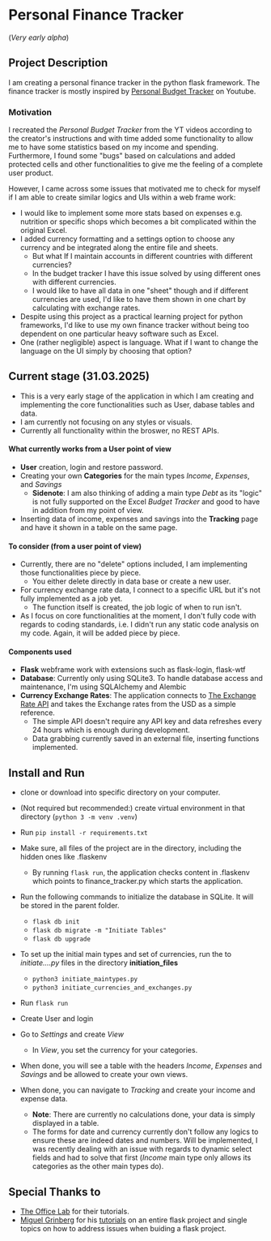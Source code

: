 # Personal Finance Tracker
(*Very early alpha*)

## Project Description
I am creating a personal finance tracker in the python flask framework. The finance tracker is mostly inspired by [Personal Budget Tracker](https://www.youtube.com/watch?v=eKyAOjH3Crk) on Youtube.

### Motivation
I recreated the *Personal Budget Tracker* from the YT videos according to the creator's instructions and with time added some functionality to allow me to have some statistics based on my income and spending.
Furthermore, I found some "bugs" based on calculations and added protected cells and other functionalities to give me the feeling of a complete user product.

However, I came across some issues that motivated me to check for myself if I am able to create similar logics and UIs within a web frame work:
- I would like to implement some more stats based on expenses e.g. nutrition or specific shops which becomes a bit complicated within the original Excel.
- I added currency formatting and a settings option to choose any currency and be integrated along the entire file and sheets.
  - But what If I maintain accounts in different countries with different currencies?
  - In the budget tracker I have this issue solved by using different ones with different currencies.
  - I would like to have all data in one "sheet" though and if different currencies are used, I'd like to have them shown in one chart by calculating with exchange rates.
-   Despite using this project as a practical learning project for python frameworks, I'd like to use my own finance tracker without being too dependent on one particular heavy software such as Excel.
-   One (rather negligible) aspect is language. What if I want to change the language on the UI simply by choosing that option?


## Current stage (31.03.2025)
- This is a very early stage of the application in which I am creating and implementing the core functionalities such as User, dabase tables and data.
- I am currently not focusing on any styles or visuals.
- Currently all functionality within the broswer, no REST APIs.

#### What currently works from a User point of view
- **User** creation, login and restore password.
- Creating your own **Categories** for the main types *Income*, *Expenses*, and *Savings*
  - **Sidenote**: I am also thinking of adding a main type *Debt* as its "logic" is not fully supported on the Excel *Budget Tracker* and good to have in addition from my point of view.
- Inserting data of income, expenses and savings into the **Tracking** page and have it shown in a table on the same page.

#### To consider (from a user point of view)
- Currently, there are no "delete" options included, I am implementing those functionalities piece by piece.
  - You either delete directly in data base or create a new user.
- For currency exchange rate data, I connect to a specific URL but it's not fully implemented as a job yet.
  - The function itself is created, the job logic of when to run isn't.
- As I focus on core functionalities at the moment, I don't fully code with regards to coding standards, i.e. I didn't run any static code analysis on my code. Again, it will be added piece by piece.


#### Components used
- **Flask** webframe work with extensions such as flask-login, flask-wtf
- **Database**: Currently only using SQLite3. To handle database access and maintenance, I'm using SQLAlchemy and Alembic
- **Currency Exchange Rates**: The application connects to [The Exchange Rate API](https://www.exchangerate-api.com/) and takes the Exchange rates from the USD as a simple reference.
  - The simple API doesn't require any API key and data refreshes every 24 hours which is enough during development.
  - Data grabbing currently saved in an external file, inserting functions implemented.


 ## Install and Run
 - clone or download into specific directory on your computer.
 - (Not required but recommended:) create virtual environment in that directory (```python 3 -m venv .venv```)
 - Run ```pip install -r requirements.txt```
 - Make sure, all files of the project are in the directory, including the hidden ones like .flaskenv
   - By running ```flask run```, the application checks content in .flaskenv which points to finance_tracker.py which starts the application.
 - Run the following commands to initialize the database in SQLite. It will be stored in the parent folder.
   - ```flask db init```
   - ```flask db migrate -m "Initiate Tables"```
   - ```flask db upgrade```
 - To set up the initial main types and set of currencies, run the to *initiate....py* files in the directory **initiation_files**
   - ```python3 initiate_maintypes.py```
   - ```python3 initiate_currencies_and_exchanges.py```
 - Run ```flask run```

- Create User and login
- Go to *Settings* and create *View*
  - In *View*, you set the currency for your categories.
- When done, you will see a table with the headers *Income*, *Expenses* and *Savings* and be allowed to create your own views.
- When done, you can navigate to *Tracking* and create your income and expense data.
  - **Note**: There are currently no calculations done, your data is simply displayed in a table.
  - The forms for date and currency currently don't follow any logics to ensure these are indeed dates and numbers. Will be implemented, I was recently dealing with an issue with regards to dynamic select fields and had to solve that first (*Income* main type only allows its categories as the other main types do).


## Special Thanks to
- [The Office Lab](https://www.youtube.com/@theofficelab) for their tutorials.
- [Miguel Grinberg](https://github.com/miguelgrinberg) for his [tutorials](https://blog.miguelgrinberg.com/) on an entire flask project and single topics on how to address issues when buiding a flask project.
